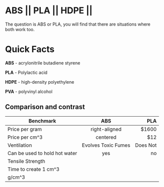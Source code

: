 ABS || PLA || HDPE || 
==========================

The question is ABS or PLA, you will find that there are situations where both work too.

# Quick Facts
**ABS** - acrylonitrile butadiene styrene

**PLA** - Polylactic acid

**HDPE** - high-density polyethylene

**PVA** - polyvinyl alcohol

## Comparison and contrast


| Benchmark |  ABS    | PLA  |
| ------------- |:-------------:| -----:|
|  Price per gram     | right-aligned | $1600 |
|  Price per cm^3     | centered      |   $12 |
|  Ventilation   | Evolves Toxic Fumes | Does Not |
|  Can be used to hold hot water | yes | no |
|  Tensile Strength |   |   | 
|  Time to create 1 cm^3   |   |  | 
|  g/cm^3 |   |    |  



